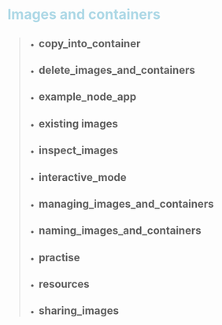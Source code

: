 # <span style="color:lightblue">Images and containers</span>
> * ## **copy_into_container**<br>
> * ## **delete_images_and_containers**<br>
> * ## **example_node_app**<br>
> * ## **existing images**<br>
> * ## **inspect_images**<br>
> * ## **interactive_mode**<br>
> * ## **managing_images_and_containers**<br>
> * ## **naming_images_and_containers**<br>
> * ## **practise**<br>
> * ## **resources**<br>
> * ## **sharing_images**<br>
